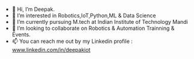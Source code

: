 - 👋 Hi, I’m Deepak.
- 👀 I’m interested in Robotics,IoT,Python,ML & Data Science
- 🌱 I’m currently pursuing M.tech at Indian Institute of Technology Mandi
- 💞️ I’m looking to collaborate on Robotics & Automation Trainning & Events.
- 📫 You can reach me out by my Linkedin profile : www.linkedin.com/in/deepakiot

<!---
deepaksahiitm/deepaksahiitm is a ✨ special ✨ repository because its `README.md` (this file) appears on your GitHub profile.
You can click the Preview link to take a look at your changes.
--->
